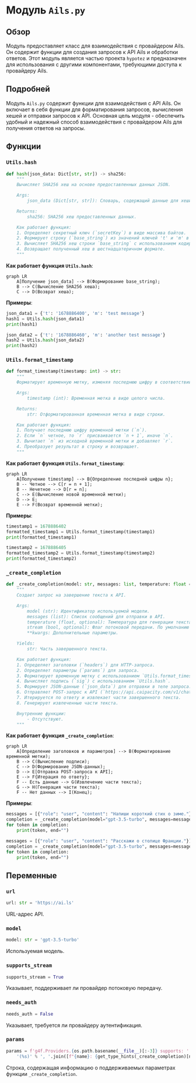 # Модуль `Ails.py`

## Обзор

Модуль предоставляет класс для взаимодействия с провайдером Ails. Он содержит функции для создания запросов к API Ails и обработки ответов.
Этот модуль является частью проекта `hypotez` и предназначен для использования с другими компонентами, требующими доступа к провайдеру Ails.

## Подробней

Модуль `Ails.py` содержит функции для взаимодействия с API Ails. Он включает в себя функции для форматирования запросов, вычисления хешей и отправки запросов к API.
Основная цель модуля - обеспечить удобный и надежный способ взаимодействия с провайдером Ails для получения ответов на запросы.

## Функции

### `Utils.hash`

```python
def hash(json_data: Dict[str, str]) -> sha256:
    """
    Вычисляет SHA256 хеш на основе предоставленных данных JSON.

    Args:
        json_data (Dict[str, str]): Словарь, содержащий данные для хеширования.

    Returns:
        sha256: SHA256 хеш предоставленных данных.

    Как работает функция:
    1. Определяет секретный ключ (`secretKey`) в виде массива байтов.
    2. Формирует строку (`base_string`) из значений ключей 't' и 'm' в `json_data`, а также фиксированной строки и длины значения 'm'.
    3. Вычисляет SHA256 хеш строки `base_string` с использованием кодировки UTF-8.
    4. Возвращает полученный хеш в шестнадцатеричном формате.
    """
```

**Как работает функция `Utils.hash`**:

```mermaid
graph LR
    A[Получение json_data] --> B(Формирование base_string);
    B --> C(Вычисление SHA256 хеша);
    C --> D(Возврат хеша);
```

**Примеры**:

```python
json_data1 = {'t': '1678886400', 'm': 'test message'}
hash1 = Utils.hash(json_data1)
print(hash1)

json_data2 = {'t': '1678886460', 'm': 'another test message'}
hash2 = Utils.hash(json_data2)
print(hash2)
```

### `Utils.format_timestamp`

```python
def format_timestamp(timestamp: int) -> str:
    """
    Форматирует временную метку, изменяя последнюю цифру в соответствии с условием.

    Args:
        timestamp (int): Временная метка в виде целого числа.

    Returns:
        str: Отформатированная временная метка в виде строки.

    Как работает функция:
    1. Получает последнюю цифру временной метки (`n`).
    2. Если `n` четное, то `r` присваивается `n + 1`, иначе `n`.
    3. Вычитает `n` из исходной временной метки и добавляет `r`.
    4. Преобразует результат в строку и возвращает.
    """
```

**Как работает функция `Utils.format_timestamp`**:

```mermaid
graph LR
    A[Получение timestamp] --> B{Определение последней цифры n};
    B -- Четное --> C[r = n + 1];
    B -- Нечетное --> D[r = n];
    C --> E(Вычисление новой временной метки);
    D --> E;
    E --> F(Возврат временной метки);
```

**Примеры**:

```python
timestamp1 = 1678886402
formatted_timestamp1 = Utils.format_timestamp(timestamp1)
print(formatted_timestamp1)

timestamp2 = 1678886405
formatted_timestamp2 = Utils.format_timestamp(timestamp2)
print(formatted_timestamp2)
```

### `_create_completion`

```python
def _create_completion(model: str, messages: list, temperature: float = 0.6, stream: bool = False, **kwargs):
    """
    Создает запрос на завершение текста к API.

    Args:
        model (str): Идентификатор используемой модели.
        messages (list): Список сообщений для отправки в API.
        temperature (float, optional): Температура для генерации текста. По умолчанию 0.6.
        stream (bool, optional): Флаг потоковой передачи. По умолчанию False.
        **kwargs: Дополнительные параметры.

    Yields:
        str: Часть завершенного текста.

    Как работает функция:
    1. Определяет заголовки (`headers`) для HTTP-запроса.
    2. Определяет параметры (`params`) для запроса.
    3. Форматирует временную метку с использованием `Utils.format_timestamp`.
    4. Вычисляет подпись (`sig`) с использованием `Utils.hash`.
    5. Формирует JSON-данные (`json_data`) для отправки в теле запроса.
    6. Отправляет POST-запрос к API (`https://api.caipacity.com/v1/chat/completions`).
    7. Итерируется по ответу и извлекает части завершенного текста.
    8. Генерирует извлеченные части текста.

    Внутренние функции:
        - Отсутствуют.
    """
```

**Как работает функция `_create_completion`**:

```mermaid
graph LR
    A[Определение заголовков и параметров] --> B(Форматирование временной метки);
    B --> C(Вычисление подписи);
    C --> D(Формирование JSON-данных);
    D --> E[Отправка POST-запроса к API];
    E --> F{Итерация по ответу};
    F -- Есть данные --> G(Извлечение части текста);
    G --> H(Генерация части текста);
    F -- Нет данных --> I(Конец);
```

**Примеры**:

```python
messages = [{"role": "user", "content": "Напиши короткий стих о зиме."}]
completion = _create_completion(model="gpt-3.5-turbo", messages=messages, temperature=0.7, stream=True)
for token in completion:
    print(token, end="")

messages = [{"role": "user", "content": "Расскажи о столице Франции."}]
completion = _create_completion(model="gpt-3.5-turbo", messages=messages, temperature=0.5, stream=True)
for token in completion:
    print(token, end="")
```

## Переменные

### `url`

```python
url: str = 'https://ai.ls'
```

URL-адрес API.

### `model`

```python
model: str = 'gpt-3.5-turbo'
```

Используемая модель.

### `supports_stream`

```python
supports_stream = True
```

Указывает, поддерживает ли провайдер потоковую передачу.

### `needs_auth`

```python
needs_auth = False
```

Указывает, требуется ли провайдеру аутентификация.

### `params`

```python
params = f'g4f.Providers.{os.path.basename(__file__)[:-3]} supports: ' + \
    '(%s)' % ', '.join([f"{name}: {get_type_hints(_create_completion)[name].__name__}" for name in _create_completion.__code__.co_varnames[:_create_completion.__code__.co_argcount]])
```

Строка, содержащая информацию о поддерживаемых параметрах функции `_create_completion`.